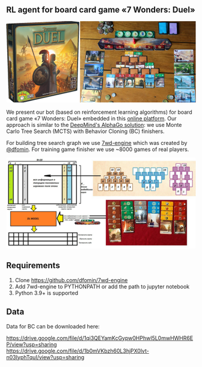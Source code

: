 ## RL agent for board card game «7 Wonders: Duel»

![](demo/7wd_1.png)

We present our bot (based on reinforcement learning algorithms) for board card game «7 Wonders: Duel» embedded in this [online platform](https://7wd.io/welcome).
Our approach is similar to the [DeepMind's AlphaGo solution](https://www.deepmind.com/publications/mastering-the-game-of-go-with-deep-neural-networks-tree-search):
we use Monte Carlo Tree Search (MCTS) with Behavior Cloning (BC) finishers.

For building tree search graph we use [7wd-engine](https://github.com/dfomin/7wd-engine) which was created by [@dfomin](https://github.com/dfomin).
For training game finisher we use ~8000 games of real players.

![](demo/7wd_2.png)

## Requirements

1. Clone https://github.com/dfomin/7wd-engine
2. Add 7wd-engine to PYTHONPATH or add the path to jupyter notebook
3. Python 3.9+ is supported

## Data

Data for BC can be downloaded here:

https://drive.google.com/file/d/1qi3QEYamKcGypw0HPhwI5L0mwHWHR6EP/view?usp=sharing
https://drive.google.com/file/d/1b0mVKbzh60L3hjPX0lvt-n03IyphTquI/view?usp=sharing
